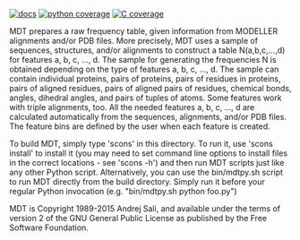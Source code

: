 [![docs](https://readthedocs.org/projects/mdt/badge/)](http://mdt.readthedocs.org/) [![python coverage](https://salilab.org/coverage/stat/?s=mdt&t=python)](http://salilab.org/coverage/mdt/python/) [![C coverage](https://salilab.org/coverage/stat/?s=mdt&t=c)](http://salilab.org/coverage/mdt/c/)

MDT prepares a raw frequency table, given information from MODELLER alignments
and/or PDB files. More precisely, MDT uses a sample of sequences, structures,
and/or alignments to construct a table N(a,b,c,...,d) for features
a, b, c, ..., d. The sample for generating the frequencies N is obtained
depending on the type of features a, b, c, ..., d. The sample can contain
individual proteins, pairs of proteins, pairs of residues in proteins,
pairs of aligned residues, pairs of aligned pairs of residues, chemical bonds,
angles, dihedral angles, and pairs of tuples of atoms. Some features work
with triple alignments, too. All the needed features a, b, c, ..., d
are calculated automatically from the sequences, alignments, and/or PDB files.
The feature bins are defined by the user when each feature is created.

To build MDT, simply type 'scons' in this directory. To run it, use
'scons install' to install it (you may need to set command line options to
install files in the correct locations - see 'scons -h') and then run MDT
scripts just like any other Python script. Alternatively, you can use the
bin/mdtpy.sh script to run MDT directly from the build directory. Simply
run it before your regular Python invocation (e.g. "bin/mdtpy.sh python foo.py")

MDT is Copyright 1989-2015 Andrej Sali, and available under the terms of
version 2 of the GNU General Public License as published by the
Free Software Foundation.

